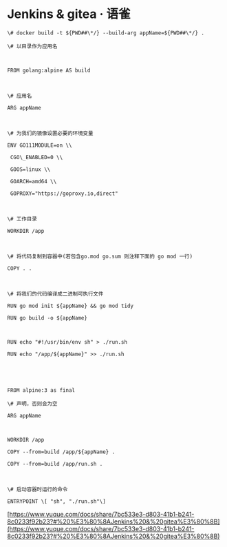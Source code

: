 # Jenkins & gitea · 语雀
    \# docker build -t ${PWD##\*/} --build-arg appName=${PWD##\*/} . 

    \# 以目录作为应用名

    ​

    FROM golang:alpine AS build

    ​

    \# 应用名

    ARG appName

    ​

    \# 为我们的镜像设置必要的环境变量

    ENV GO111MODULE=on \\

     CGO\_ENABLED=0 \\

     GOOS=linux \\

     GOARCH=amd64 \\

     GOPROXY="https://goproxy.io,direct"

    ​

    \# 工作目录

    WORKDIR /app

    ​

    \# 将代码复制到容器中(若包含go.mod go.sum 则注释下面的 go mod 一行)

    COPY . .

    ​

    \# 将我们的代码编译成二进制可执行文件

    RUN go mod init ${appName} && go mod tidy

    RUN go build -o ${appName}

    ​

    RUN echo "#!/usr/bin/env sh" > ./run.sh

    RUN echo "/app/${appName}" >> ./run.sh

    ​

    ​

    FROM alpine:3 as final

    \# 声明，否则会为空

    ARG appName

    ​

    WORKDIR /app

    COPY --from=build /app/${appName} .

    COPY --from=build /app/run.sh .

    ​

    \# 启动容器时运行的命令

    ENTRYPOINT \[ "sh", "./run.sh"\]

 [https://www.yuque.com/docs/share/7bc533e3-d803-41b1-b241-8c0233f92b23?#%20%E3%80%8AJenkins%20&%20gitea%E3%80%8B](https://www.yuque.com/docs/share/7bc533e3-d803-41b1-b241-8c0233f92b23?#%20%E3%80%8AJenkins%20&%20gitea%E3%80%8B)
